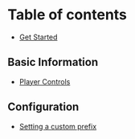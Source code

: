 # Table of contents

* [Get Started](README.md)

## Basic Information

* [Player Controls](basic-information/player-controls.md)

## Configuration

* [Setting a custom prefix](configuration/setting-a-custom-prefix.md)
